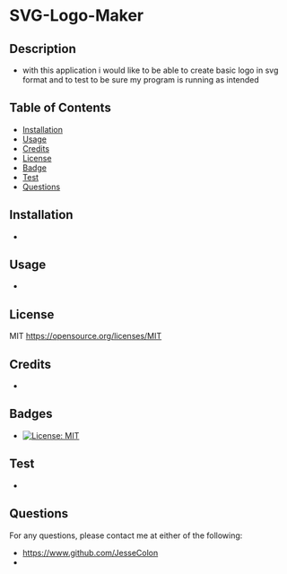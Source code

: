 # SVG-Logo-Maker

## Description

* with this application i would like to be able to create basic logo in svg format and to test to be sure my program is running as intended

## Table of Contents

* [Installation](#installation)
* [Usage](#usage)
* [Credits](#credits)
* [License](#license)
* [Badge](#badge)
* [Test](#test)
* [Questions](#questions)

## Installation

* 

## Usage

* 

## License
   MIT 
   https://opensource.org/licenses/MIT

## Credits

* 

## Badges

* [![License: MIT](https://img.shields.io/badge/License-MIT-yellow.svg)](https://opensource.org/licenses/MIT)

## Test

* 

## Questions

For any questions, please contact me at either of the following:
* https://www.github.com/JesseColon
* 

